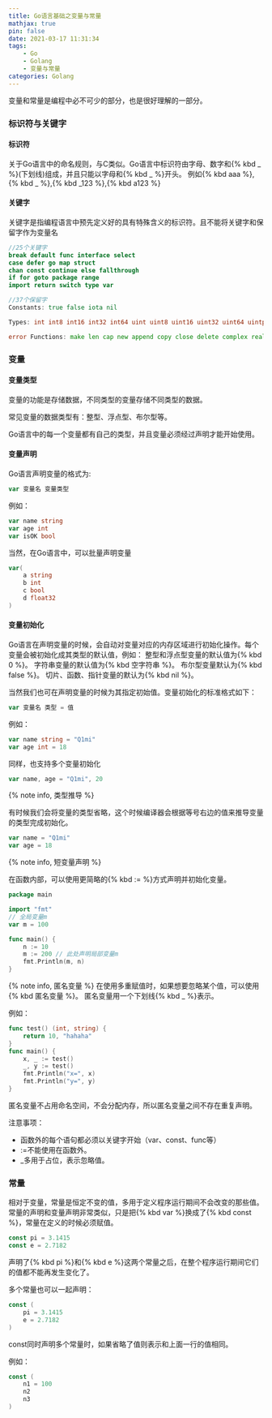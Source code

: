```yaml
---
title: Go语言基础之变量与常量
mathjax: true
pin: false
date: 2021-03-17 11:31:34
tags:
    - Go
    - Golang
    - 变量与常量
categories: Golang
---
```


变量和常量是编程中必不可少的部分，也是很好理解的一部分。
<!--more-->
### 标识符与关键字
#### 标识符
关于Go语言中的命名规则，与C类似。Go语言中标识符由字母、数字和{% kbd _ %}(下划线)组成，并且只能以字母和{% kbd _ %}开头。
例如{% kbd aaa %},{% kbd _ %},{% kbd _123 %},{% kbd a123 %}

#### 关键字
关键字是指编程语言中预先定义好的具有特殊含义的标识符。且不能将关键字和保留字作为变量名
```go
//25个关键字
break default func interface select
case defer go map struct 
chan const continue else fallthrough
if for goto package range 
import return switch type var
```

```go
//37个保留字
Constants: true false iota nil

Types: int int8 int16 int32 int64 uint uint8 uint16 uint32 uint64 uintptr float32 float64 complex128 complex64 bool byte rune string

error Functions: make len cap new append copy close delete complex real imag panic recover
```

### 变量
#### 变量类型
变量的功能是存储数据，不同类型的变量存储不同类型的数据。

常见变量的数据类型有：整型、浮点型、布尔型等。

Go语言中的每一个变量都有自己的类型，并且变量必须经过声明才能开始使用。

#### 变量声明
Go语言声明变量的格式为:
```go
var 变量名 变量类型
```
例如：
```go
var name string
var age int
var isOK bool
```
当然，在Go语言中，可以批量声明变量
```go
var(
    a string
    b int
    c bool
    d float32
)
```

#### 变量初始化
Go语言在声明变量的时候，会自动对变量对应的内存区域进行初始化操作。每个变量会被初始化成其类型的默认值，例如： 整型和浮点型变量的默认值为{% kbd 0 %}。 字符串变量的默认值为{% kbd 空字符串 %}。 布尔型变量默认为{% kbd false %}。 切片、函数、指针变量的默认为{% kbd nil %}。

当然我们也可在声明变量的时候为其指定初始值。变量初始化的标准格式如下：
```go
var 变量名 类型 = 值
```

例如：
```go
var name string = "Q1mi"
var age int = 18
```
同样，也支持多个变量初始化
```go
var name, age = "Q1mi", 20
```

{% note info, 类型推导 %}

有时候我们会将变量的类型省略，这个时候编译器会根据等号右边的值来推导变量的类型完成初始化。
```go
var name = "Q1mi"
var age = 18
```
{% note info, 短变量声明 %}

在函数内部，可以使用更简略的{% kbd := %}方式声明并初始化变量。
```go
package main

import "fmt"
// 全局变量m
var m = 100

func main() {
	n := 10
	m := 200 // 此处声明局部变量m
	fmt.Println(m, n)
}
```

{% note info, 匿名变量 %}
在使用多重赋值时，如果想要忽略某个值，可以使用{% kbd 匿名变量 %}。 匿名变量用一个下划线{% kbd _ %}表示。

例如：
```go
func test() (int, string) {
	return 10, "hahaha"
}
func main() {
	x, _ := test()
	_, y := test()
	fmt.Println("x=", x)
	fmt.Println("y=", y)
}
```
匿名变量不占用命名空间，不会分配内存，所以匿名变量之间不存在重复声明。 

注意事项：
- 函数外的每个语句都必须以关键字开始（var、const、func等）
- :=不能使用在函数外。
- _多用于占位，表示忽略值。

### 常量
相对于变量，常量是恒定不变的值，多用于定义程序运行期间不会改变的那些值。 常量的声明和变量声明非常类似，只是把{% kbd var %}换成了{% kbd const %}，常量在定义的时候必须赋值。

```go
const pi = 3.1415
const e = 2.7182
```
声明了{% kbd pi %}和{% kbd e %}这两个常量之后，在整个程序运行期间它们的值都不能再发生变化了。

多个常量也可以一起声明：
```go
const (
    pi = 3.1415
    e = 2.7182
)
```

const同时声明多个常量时，如果省略了值则表示和上面一行的值相同。 

例如：
```go
const (
    n1 = 100
    n2
    n3
)
```

